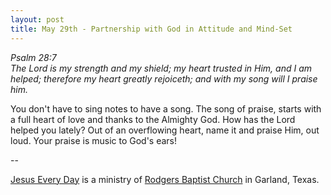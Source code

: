 ```yaml
---
layout: post
title: May 29th - Partnership with God in Attitude and Mind-Set
---
```


_Psalm 28:7  
The Lord is my strength and my shield; my heart trusted in Him, and
I am helped; therefore my heart greatly rejoiceth; and with my song
will I praise him._

You don't have to sing notes to have a song. The song of praise,
starts with a full heart of love and thanks to the Almighty God. How
has the Lord helped you lately? Out of an overflowing heart, name it
and praise Him, out loud. Your praise is music to God's ears!

 --

<a href=http://jesuseveryday.net>Jesus Every Day</a> is a ministry of <a href=http://rodgersbaptist.net>Rodgers Baptist Church</a> in Garland, Texas.
